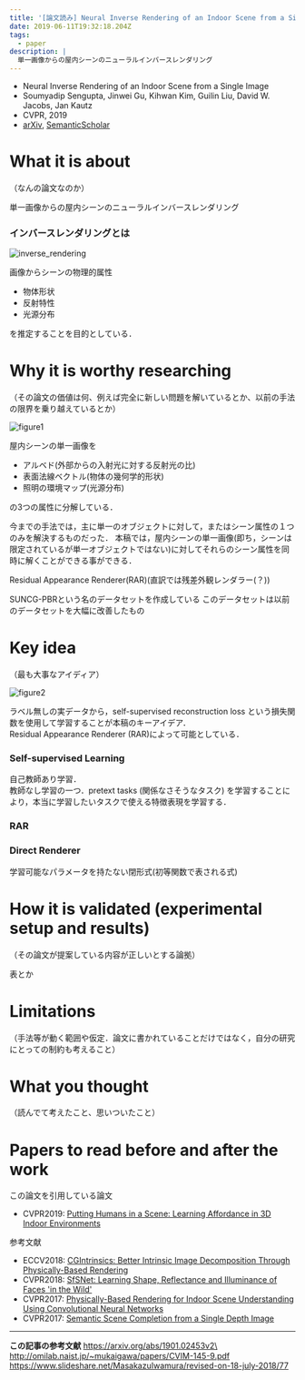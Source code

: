 ```yaml
---
title: '[論文読み] Neural Inverse Rendering of an Indoor Scene from a Single Image'
date: 2019-06-11T19:32:18.204Z
tags:
  - paper
description: |
  単一画像からの屋内シーンのニューラルインバースレンダリング
---
```

* Neural Inverse Rendering of an Indoor Scene from a Single Image
* Soumyadip Sengupta, Jinwei Gu, Kihwan Kim, Guilin Liu, David W. Jacobs, Jan Kautz
* CVPR, 2019
* [arXiv](https://arxiv.org/abs/1901.02453v2), [SemanticScholar](https://www.semanticscholar.org/paper/Neural-Inverse-Rendering-of-an-Indoor-Scene-from-a-Sengupta-Gu/f78e5da29363342ebf04d011c4f756ed021a1a11)

# What it is about

 （なんの論文なのか）

単一画像からの屋内シーンのニューラルインバースレンダリング

### インバースレンダリングとは

![inverse_rendering](/img/uploads/inverserendering.png)

画像からシーンの物理的属性

* 物体形状
* 反射特性
* 光源分布

を推定することを目的としている．

# Why it is worthy researching

（その論文の価値は何、例えば完全に新しい問題を解いているとか、以前の手法の限界を乗り越えているとか）

![figure1](/img/uploads/figure1.png)

屋内シーンの単一画像を

* アルベド(外部からの入射光に対する反射光の比)
* 表面法線ベクトル(物体の幾何学的形状)
* 照明の環境マップ(光源分布)

の3つの属性に分解している．

今までの手法では，主に単一のオブジェクトに対して，またはシーン属性の１つのみを解決するものだった．
本稿では，屋内シーンの単一画像(即ち，シーンは限定されているが単一オブジェクトではない)に対してそれらのシーン属性を同時に解くことができる事ができる．

Residual Appearance Renderer(RAR)(直訳では残差外観レンダラー(？))

SUNCG-PBRという名のデータセットを作成している
このデータセットは以前のデータセットを大幅に改善したもの

# Key idea

（最も大事なアイディア）

![figure2](/img/uploads/figure2.png)

ラベル無しの実データから，self-supervised reconstruction loss という損失関数を使用して学習することが本稿のキーアイデア．  
Residual Appearance Renderer (RAR)によって可能としている．

### Self-supervised Learning
自己教師あり学習．  
教師なし学習の一つ．pretext tasks (関係なさそうなタスク) を学習することにより，本当に学習したいタスクで使える特徴表現を学習する．




### RAR

### Direct Renderer
学習可能なパラメータを持たない閉形式(初等関数で表される式)

# How it is validated (experimental setup and results)

（その論文が提案している内容が正しいとする論拠）

表とか

# Limitations

（手法等が動く範囲や仮定．論文に書かれていることだけではなく，自分の研究にとっての制約も考えること）

# What you thought

（読んでて考えたこと、思いついたこと）

# Papers to read before and after the work

この論文を引用している論文

* CVPR2019: [Putting Humans in a Scene: Learning Affordance in 3D Indoor Environments](https://arxiv.org/abs/1903.05690)

参考文献

* ECCV2018: [CGIntrinsics: Better Intrinsic Image Decomposition Through Physically-Based Rendering](https://arxiv.org/abs/1808.08601)
* CVPR2018: [SfSNet: Learning Shape, Reflectance and Illuminance of Faces 'in the Wild'](https://www.semanticscholar.org/paper/SfSNet%3A-Learning-Shape%2C-Reflectance-and-Illuminance-Sengupta-Kanazawa/074619ffc19894c13974321d4b31144acc212f91)
* CVPR2017: [Physically-Based Rendering for Indoor Scene Understanding Using Convolutional Neural Networks](https://www.semanticscholar.org/paper/Physically-Based-Rendering-for-Indoor-Scene-Using-Zhang-Song/5b8d3a05d6f25158fff84bc4ef64fd12d92abc2f)
* CVPR2017: [Semantic Scene Completion from a Single Depth Image](https://www.semanticscholar.org/paper/Semantic-Scene-Completion-from-a-Single-Depth-Image-Song-Yu/8a05db7a75c65ee61c3ca7a6e5401b946166290d)

- - -

**この記事の参考文献**
https://arxiv.org/abs/1901.02453v2\
http://omilab.naist.jp/~mukaigawa/papers/CVIM-145-9.pdf  
https://www.slideshare.net/MasakazuIwamura/revised-on-18-july-2018/77
